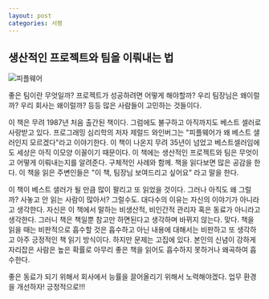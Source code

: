 ```yaml
---
layout: post
categories: 서평
---
```


## 생산적인 프로젝트와 팀을 이뤄내는 법

![피플웨어](https://image.yes24.com/momo/TopCate385/MidCate002/38416928.jpg)

좋은 팀이란 무엇일까? 프로젝트가 성공하려면 어떻게 해야할까? 우리 팀장님은 왜이럴까? 우리 회사는 왜이럴까? 등등 많은 사람들이 고민하는 것들이다. 

이 책은 무려 1987년 처음 출간된 책이다. 그럼에도 불구하고 아직까지도 베스트 셀러로 사랑받고 있다. 프로그래밍 심리학의 저자 제럴드 와인버그는 "피플웨어가 왜 베스트 샐러인지 모르겠다"라고 이야기한다. 이 책이 나온지 무려 35년이 넘었고 베스트셀러임에도 세상은 아직 이모양 이꼴이기 때문이다. 이 책에는 생산적인 프로젝트와 팀은 무엇이고 어떻게 이뤄내는지를 알려준다. 구체적인 사례와 함께. 책을 읽다보면 많은 공감을 한다. 이 책을 읽은 주변인들은 "이 책, 팀장님 보여드리고 싶어요" 라고 말을 한다.

 이 책이 베스트 샐러가 될 만큼 많이 팔리고 또 읽었을 것이다. 그러나 아직도 왜 그럴까? 사놓고 안 읽는 사람이 많아서? 그럴수도. 대다수의 이유는 자신의 이야기가 아니라고 생각한다. 자신은 이 책에서 말하는 비생산적, 비인간적 관리자 혹은 동료가 아니라고 생각한다. 그러니 책은 책일뿐 참고만 하면된다고 생각하며 바뀌지 않는다. 맞다. 책을 읽을 때는 비판적으로 흡수할 것은 흡수하고 아닌 내용에 대해서는 비판하고 또 생각하고 아주 긍정적인 책 읽기 방식이다. 하지만 문제는 고집에 있다. 본인의 신념이 강하게 자리잡은 사람은 높은 확률로 아무리 좋은 책을 읽어도 흡수하지 못하거나 왜곡하여 흡수한다. 

좋은 동료가 되기 위해서 회사에서 능률을 끌어올리기 위해서 노력해야겠다. 업무 환경을 개선하자! 긍정적으로!!! 
